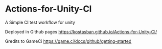 # Actions-for-Unity-CI
A Simple CI test workflow for unity

Deployed in Github pages https://kostasban.github.io/Actions-for-Unity-CI/


Gredits to GameCi https://game.ci/docs/github/getting-started
